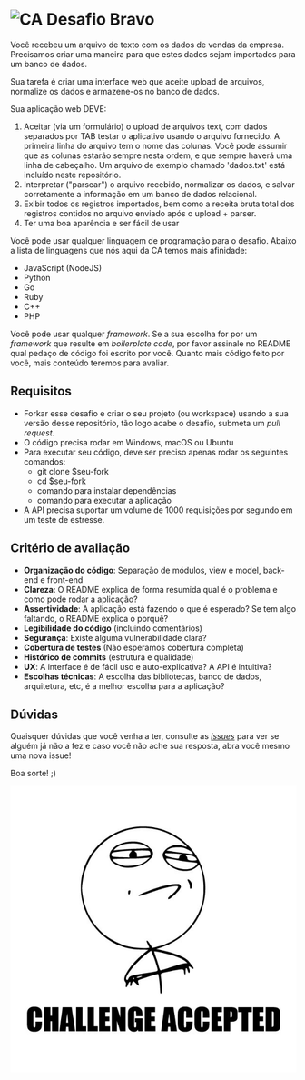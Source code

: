 # <img src="https://avatars1.githubusercontent.com/u/42723118?s=200&v=4" alt="CA" width="24" /> Desafio Bravo

Você recebeu um arquivo de texto com os dados de vendas da empresa. Precisamos criar uma maneira para que estes dados sejam importados para um banco de dados.

Sua tarefa é criar uma interface web que aceite upload de arquivos, normalize os dados e armazene-os no banco de dados.

Sua aplicação web DEVE:

1. Aceitar (via um formulário) o upload de arquivos text, com dados separados por TAB testar o aplicativo usando o arquivo fornecido. A primeira linha do arquivo tem o nome das colunas. Você pode assumir que as colunas estarão sempre nesta ordem, e que sempre haverá uma linha de cabeçalho. Um arquivo de exemplo chamado 'dados.txt' está incluído neste repositório.
2. Interpretar ("parsear") o arquivo recebido, normalizar os dados, e salvar corretamente a informação em um banco de dados relacional.
3. Exibir todos os registros importados, bem como a receita bruta total dos registros contidos no arquivo enviado após o upload + parser.
4. Ter uma boa aparência e ser fácil de usar

Você pode usar qualquer linguagem de programação para o desafio. Abaixo a lista de linguagens que nós aqui da CA temos mais afinidade:
- JavaScript (NodeJS)
- Python
- Go
- Ruby
- C++
- PHP

Você pode usar qualquer _framework_. Se a sua escolha for por um _framework_ que resulte em _boilerplate code_, por favor assinale no README qual pedaço de código foi escrito por você. Quanto mais código feito por você, mais conteúdo teremos para avaliar.

## Requisitos
- Forkar esse desafio e criar o seu projeto (ou workspace) usando a sua versão desse repositório, tão logo acabe o desafio, submeta um *pull request*.
- O código precisa rodar em Windows, macOS ou Ubuntu
- Para executar seu código, deve ser preciso apenas rodar os seguintes comandos:
  - git clone $seu-fork
  - cd $seu-fork
  - comando para instalar dependências
  - comando para executar a aplicação
- A API precisa suportar um volume de 1000 requisições por segundo em um teste de estresse.



## Critério de avaliação

- **Organização do código**: Separação de módulos, view e model, back-end e front-end
- **Clareza**: O README explica de forma resumida qual é o problema e como pode rodar a aplicação?
- **Assertividade**: A aplicação está fazendo o que é esperado? Se tem algo faltando, o README explica o porquê?
- **Legibilidade do código** (incluindo comentários)
- **Segurança**: Existe alguma vulnerabilidade clara?
- **Cobertura de testes** (Não esperamos cobertura completa)
- **Histórico de commits** (estrutura e qualidade)
- **UX**: A interface é de fácil uso e auto-explicativa? A API é intuitiva?
- **Escolhas técnicas**: A escolha das bibliotecas, banco de dados, arquitetura, etc, é a melhor escolha para a aplicação?

## Dúvidas

Quaisquer dúvidas que você venha a ter, consulte as [_issues_](https://github.com/cybers-athletic/challenge-bravo/issues) para ver se alguém já não a fez e caso você não ache sua resposta, abra você mesmo uma nova issue!

Boa sorte! ;)

<p align="center">
  <img src="ca.jpg" alt="Challange accepted" />
</p>
